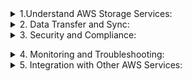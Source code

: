 <details><summary>1.Understand AWS Storage Services:
</summary>

Amazon S3 (Simple Storage Service): Learn about buckets, objects, storage classes (Standard, Intelligent-Tiering, Glacier, etc.), permissions (IAM policies, bucket policies), versioning, encryption options, and lifecycle policies.

Amazon EBS (Elastic Block Store): Understand volume types (SSD-backed, HDD-backed), snapshots, encryption, and performance options.

Amazon EFS (Elastic File System): Key features include POSIX file system semantics, scalability, performance modes (General Purpose, Max I/O), and lifecycle management.
</details>

<details>

<summary> 2. Data Transfer and Sync: </summary>
AWS Storage Gateway: Understand the purpose and usage of Gateway-Cached, Gateway-Stored, and Gateway-Virtual Tape Library (VTL) configurations.

AWS DataSync: Learn about data transfer acceleration, options for offline data transfer, and use cases.
</details>
<details>
<summary>3. Security and Compliance:</summary>
Encryption: Know about encryption at rest (SSE-S3, SSE-KMS, SSE-C) and encryption in transit.

Compliance: Understand how AWS services can help with compliance requirements (HIPAA, GDPR, etc.).</details>
<details>
<summary>4. Monitoring and Troubleshooting:</summary>
CloudWatch: Learn how to monitor storage usage, set alarms, and understand CloudWatch Logs.

AWS Trusted Advisor: Understand how it helps optimize costs, improve performance, and ensure security.

</details>
<details>
<summary>5. Integration with Other AWS Services:</summary>
AWS IAM: Understand permissions and policies related to storage services.

AWS Lambda: Know how it integrates with S3 events for serverless processing.

AWS CLI and SDKs: Familiarize yourself with command-line tools and SDKs for managing AWS storage programmatically.</details>